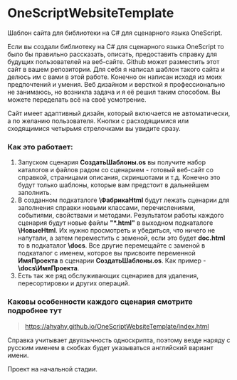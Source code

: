 # OneScriptWebsiteTemplate
Шаблон сайта для библиотеки на C# для сценарного языка OneScript.

Если вы создали библиотеку на C# для сценарного языка OneScript то было бы правильно рассказать, описать, 
предоставить справку для будущих пользователей на веб-сайте. Github может разместить этот сайт в вашем репозитории.
Для себя я написал шаблон такого сайта и делюсь им с вами в этой работе. Конечно он написан исходя из моих предпочтений и умения. 
Веб дизайном и версткой я профессионально не занимаюсь, но возникла задача и я её решил таким способом. Вы можете переделать всё на своё усмотрение.  

Сайт имеет адаптивный дизайн, который включается не автоматически, а по желанию пользователя. Кнопки с расходящимися или сходящимися 
четырьмя стрелочками вы увидите сразу.  

### Как это работает:
1. Запуском сценария **СоздатьШаблоны.os** вы получите набор каталогов и файлов радом со сценарием - готовый веб-сайт со справкой, 
страницами описания, скриншотами и т.д. Конечно это будут только шаблоны, которые вам предстоит в дальнейшем заполнить.
2. В созданном подкаталоге **\ФабрикаHtml** будут лежать сценарии для заполнения справки новыми классами, перечислениями, событиями, свойствами и методами.
Результатом работы каждого сценария будут новые файлы **"*.html"** в выходном подкаталоге **\НовыеHtml**. Их нужно просмотреть и убедиться, что ничего не напутали, 
а затем переместить с земеной, если это будет **doc.html** то в подкаталог **\docs**. Все другие перемещайте с заменой в подкаталог с именем, которое вы 
присвоите переменной **ИмяПроекта** в сценарии **СоздатьШаблоны.os**. Как пример - **\docs\ИмяПроекта**.  
3. Есть так же ряд обслуживающих сценариев для удаления, пересортировки и других операций.

### Каковы особенности каждого сценария смотрите подробнее тут

> <https://ahyahy.github.io/OneScriptWebsiteTemplate/index.html>

Справка учитывает двуязычность односкрипта, поэтому везде наряду с русским именем в скобках будет указываться английский вариант имени.  

Проект на начальной стадии.
